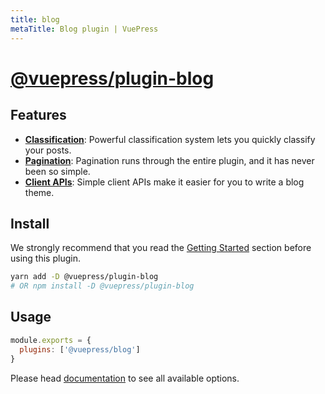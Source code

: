 ```yaml
---
title: blog
metaTitle: Blog plugin | VuePress
---
```


# [@vuepress/plugin-blog](https://github.com/vuepressjs/vuepress-plugin-blog)

## Features

- [**Classification**](https://vuepress-plugin-blog.ulivz.com/guide/getting-started.html#document-classifier):
Powerful classification system lets you quickly classify your posts.
- [**Pagination**](https://vuepress-plugin-blog.ulivz.com/guide/getting-started.html#pagination):
Pagination runs through the entire plugin, and it has never been so simple.
- [**Client APIs**](https://vuepress-plugin-blog.ulivz.com/client-api/): Simple client APIs make it easier for you to write a blog theme.

## Install

We strongly recommend that you read the [Getting Started](https://vuepress-plugin-blog.ulivz.com/guide/getting-started.html) section before using this plugin.

```bash
yarn add -D @vuepress/plugin-blog
# OR npm install -D @vuepress/plugin-blog
```

## Usage

```js
module.exports = {
  plugins: ['@vuepress/blog']
}
```

Please head [documentation](https://vuepress-theme-blog.ulivz.com/) to see all available options.

